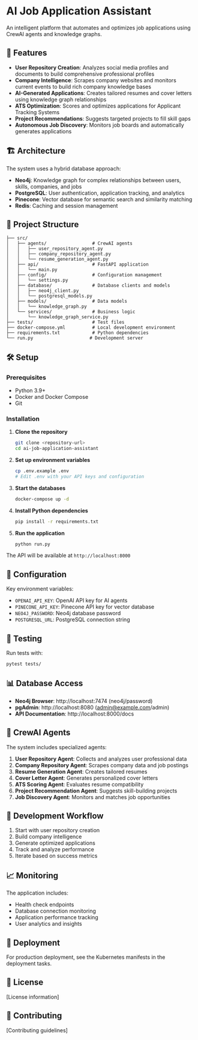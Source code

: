 # AI Job Application Assistant

An intelligent platform that automates and optimizes job applications using CrewAI agents and knowledge graphs.

## 🚀 Features

- **User Repository Creation**: Analyzes social media profiles and documents to build comprehensive professional profiles
- **Company Intelligence**: Scrapes company websites and monitors current events to build rich company knowledge bases
- **AI-Generated Applications**: Creates tailored resumes and cover letters using knowledge graph relationships
- **ATS Optimization**: Scores and optimizes applications for Applicant Tracking Systems
- **Project Recommendations**: Suggests targeted projects to fill skill gaps
- **Autonomous Job Discovery**: Monitors job boards and automatically generates applications

## 🏗️ Architecture

The system uses a hybrid database approach:
- **Neo4j**: Knowledge graph for complex relationships between users, skills, companies, and jobs
- **PostgreSQL**: User authentication, application tracking, and analytics
- **Pinecone**: Vector database for semantic search and similarity matching
- **Redis**: Caching and session management

## 📁 Project Structure

```
├── src/
│   ├── agents/                 # CrewAI agents
│   │   ├── user_repository_agent.py
│   │   ├── company_repository_agent.py
│   │   └── resume_generation_agent.py
│   ├── api/                    # FastAPI application
│   │   └── main.py
│   ├── config/                 # Configuration management
│   │   └── settings.py
│   ├── database/               # Database clients and models
│   │   ├── neo4j_client.py
│   │   └── postgresql_models.py
│   ├── models/                 # Data models
│   │   └── knowledge_graph.py
│   └── services/               # Business logic
│       └── knowledge_graph_service.py
├── tests/                      # Test files
├── docker-compose.yml          # Local development environment
├── requirements.txt            # Python dependencies
└── run.py                     # Development server
```

## 🛠️ Setup

### Prerequisites

- Python 3.9+
- Docker and Docker Compose
- Git

### Installation

1. **Clone the repository**
   ```bash
   git clone <repository-url>
   cd ai-job-application-assistant
   ```

2. **Set up environment variables**
   ```bash
   cp .env.example .env
   # Edit .env with your API keys and configuration
   ```

3. **Start the databases**
   ```bash
   docker-compose up -d
   ```

4. **Install Python dependencies**
   ```bash
   pip install -r requirements.txt
   ```

5. **Run the application**
   ```bash
   python run.py
   ```

The API will be available at `http://localhost:8000`

## 🔧 Configuration

Key environment variables:

- `OPENAI_API_KEY`: OpenAI API key for AI agents
- `PINECONE_API_KEY`: Pinecone API key for vector database
- `NEO4J_PASSWORD`: Neo4j database password
- `POSTGRESQL_URL`: PostgreSQL connection string

## 🧪 Testing

Run tests with:
```bash
pytest tests/
```

## 📊 Database Access

- **Neo4j Browser**: http://localhost:7474 (neo4j/password)
- **pgAdmin**: http://localhost:8080 (admin@example.com/admin)
- **API Documentation**: http://localhost:8000/docs

## 🤖 CrewAI Agents

The system includes specialized agents:

1. **User Repository Agent**: Collects and analyzes user professional data
2. **Company Repository Agent**: Scrapes company data and job postings
3. **Resume Generation Agent**: Creates tailored resumes
4. **Cover Letter Agent**: Generates personalized cover letters
5. **ATS Scoring Agent**: Evaluates resume compatibility
6. **Project Recommendation Agent**: Suggests skill-building projects
7. **Job Discovery Agent**: Monitors and matches job opportunities

## 🔄 Development Workflow

1. Start with user repository creation
2. Build company intelligence
3. Generate optimized applications
4. Track and analyze performance
5. Iterate based on success metrics

## 📈 Monitoring

The application includes:
- Health check endpoints
- Database connection monitoring
- Application performance tracking
- User analytics and insights

## 🚀 Deployment

For production deployment, see the Kubernetes manifests in the deployment tasks.

## 📝 License

[License information]

## 🤝 Contributing

[Contributing guidelines]